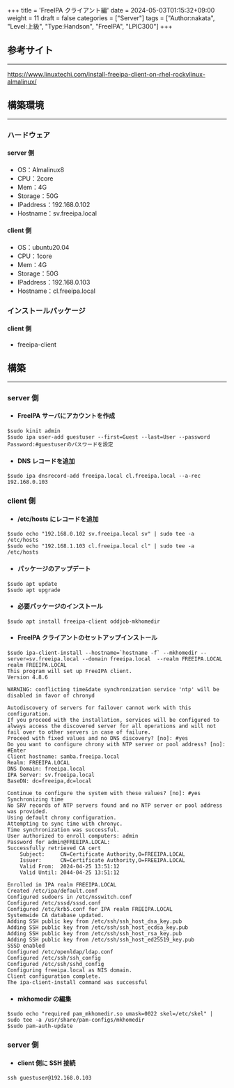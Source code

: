 +++
title = 'FreeIPA クライアント編'
date = 2024-05-03T01:15:32+09:00
weight = 11
draft = false
categories = ["Server"]
tags = ["Author:nakata", "Level:上級", "Type:Handson", "FreeIPA", "LPIC300"]
+++

## 参考サイト

---

https://www.linuxtechi.com/install-freeipa-client-on-rhel-rockylinux-almalinux/

## 構築環境

---

### ハードウェア

#### server 側

- OS：Almalinux8
- CPU：2core
- Mem：4G
- Storage：50G
- IPaddress：192.168.0.102
- Hostname：sv.freeipa.local

#### client 側

- OS：ubuntu20.04
- CPU：1core
- Mem：4G
- Storage：50G
- IPaddress：192.168.0.103
- Hostname：cl.freeipa.local

### インストールパッケージ

#### client 側

- freeipa-client

## 構築

---

### server 側

- #### FreeIPA サーバにアカウントを作成

```
$sudo kinit admin
$sudo ipa user-add guestuser --first=Guest --last=User --password
Password:#guestuserのパスワードを設定
```

- #### DNS レコードを追加

```
$sudo ipa dnsrecord-add freeipa.local cl.freeipa.local --a-rec 192.168.0.103
```

### client 側

- #### /etc/hosts にレコードを追加

```
$sudo echo "192.168.0.102 sv.freeipa.local sv" | sudo tee -a /etc/hosts
$sudo echo "192.168.1.103 cl.freeipa.local cl" | sudo tee -a /etc/hosts
```

- #### パッケージのアップデート

```
$sudo apt update
$sudo apt upgrade
```

- #### 必要パッケージのインストール

```
$sudo apt install freeipa-client oddjob-mkhomedir
```

- #### FreeIPA クライアントのセットアップインストール

```
$sudo ipa-client-install --hostname=`hostname -f` --mkhomedir --server=sv.freeipa.local --domain freeipa.local  --realm FREEIPA.LOCAL
realm FREEIPA.LOCAL
This program will set up FreeIPA client.
Version 4.8.6

WARNING: conflicting time&date synchronization service 'ntp' will be disabled in favor of chronyd

Autodiscovery of servers for failover cannot work with this configuration.
If you proceed with the installation, services will be configured to always access the discovered server for all operations and will not fail over to other servers in case of failure.
Proceed with fixed values and no DNS discovery? [no]: #yes
Do you want to configure chrony with NTP server or pool address? [no]: #Enter
Client hostname: samba.freeipa.local
Realm: FREEIPA.LOCAL
DNS Domain: freeipa.local
IPA Server: sv.freeipa.local
BaseDN: dc=freeipa,dc=local

Continue to configure the system with these values? [no]: #yes
Synchronizing time
No SRV records of NTP servers found and no NTP server or pool address was provided.
Using default chrony configuration.
Attempting to sync time with chronyc.
Time synchronization was successful.
User authorized to enroll computers: admin
Password for admin@FREEIPA.LOCAL:
Successfully retrieved CA cert
    Subject:     CN=Certificate Authority,O=FREEIPA.LOCAL
    Issuer:      CN=Certificate Authority,O=FREEIPA.LOCAL
    Valid From:  2024-04-25 13:51:12
    Valid Until: 2044-04-25 13:51:12

Enrolled in IPA realm FREEIPA.LOCAL
Created /etc/ipa/default.conf
Configured sudoers in /etc/nsswitch.conf
Configured /etc/sssd/sssd.conf
Configured /etc/krb5.conf for IPA realm FREEIPA.LOCAL
Systemwide CA database updated.
Adding SSH public key from /etc/ssh/ssh_host_dsa_key.pub
Adding SSH public key from /etc/ssh/ssh_host_ecdsa_key.pub
Adding SSH public key from /etc/ssh/ssh_host_rsa_key.pub
Adding SSH public key from /etc/ssh/ssh_host_ed25519_key.pub
SSSD enabled
Configured /etc/openldap/ldap.conf
Configured /etc/ssh/ssh_config
Configured /etc/ssh/sshd_config
Configuring freeipa.local as NIS domain.
Client configuration complete.
The ipa-client-install command was successful
```

- #### mkhomedir の編集

```
$sudo echo "required pam_mkhomedir.so umask=0022 skel=/etc/skel" | sudo tee -a /usr/share/pam-configs/mkhomedir
$sudo pam-auth-update
```

### server 側

- #### client 側に SSH 接続

```
ssh guestuser@192.168.0.103
```
